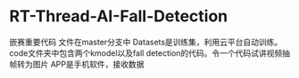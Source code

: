 # RT-Thread-AI-Fall-Detection
嵌赛重要代码
文件在master分支中
Datasets是训练集，利用云平台自动训练。
code文件夹中包含两个kmodel以及fall detection的代码。令一个代码试讲视频抽帧转为图片
APP是手机软件，接收数据
